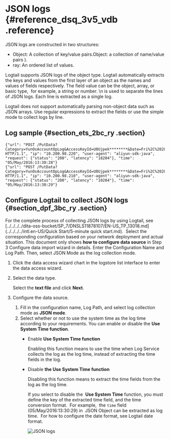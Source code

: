 # JSON logs {#reference_dsq_3v5_vdb .reference}

JSON logs are constructed in two structures:

-   Object: A collection of key/value pairs.Object: a collection of name/value pairs \).
-   ray: An ordered list of values.

Logtail supports JSON logs of the object type. Logtail automatically extracts the keys and values from the first layer of an object as the names and values of fields respectively. The field value can be the object, array, or  basic type,  for example, a string or number. \\n is used to separate the lines of JSON logs. Each line is extracted as a single log.

Logtail does not support automatically parsing non-object data such as JSON arrays. Use regular expressions to extract the fields or use the simple mode to collect logs by line.

## Log sample {#section_ets_2bc_ry .section}

```
{"url": "POST /PutData? Category=YunOsAccountOpLog&AccessKeyId=U0Ujpek********&Date=Fri%2C%2028%20Jun%202013%2006%3A53%3A30%20GMT&Topic=raw&Signature=pD12XYLmGxKQ%2Bmkd6x7hAgQ7b1c%3D HTTP/1.1", "ip": "10.200.98.220", "user-agent": "aliyun-sdk-java", "request": {"status": "200", "latency": "18204"}, "time": "05/May/2016:13:30:28"}
{"url": "POST /PutData? Category=YunOsAccountOpLog&AccessKeyId=U0Ujpek********&Date=Fri%2C%2028%20Jun%202013%2006%3A53%3A30%20GMT&Topic=raw&Signature=pD12XYLmGxKQ%2Bmkd6x7hAgQ7b1c%3D HTTP/1.1", "ip": "10.200.98.210", "user-agent": "aliyun-sdk-java", "request": {"status": "200", "latency": "10204"}, "time": "05/May/2016:13:30:29"}
```

## Configure Logtail to collect JSON logs {#section_dpf_3bc_ry .section}

For the complete process of collecting JSON logs by using Logtail, see [../../../../dita-oss-bucket/SP\_7/DNSLS11878107/EN-US\_TP\_13018.md](../../../../intl.en-US/Quick Start/5-minute quick start.md).  Select the corresponding configuration based on your network deployment and actual situation. This document only shows **how to configure data source** in Step 3 Configure data import wizard in details. Enter the Configuration Name and Log Path. Then, select JSON Mode as the log collection mode.

1.  Click the data access wizard chart in the logstore list interface to enter the data access wizard.
2.  Select the data type.

    Select the **text file** and click **Next**.

3.  Configure the data source.
    1.  Fill in the configuration name, Log Path, and select log collection mode as **JSON mode**.
    2.  Select whether or not to use the system time as the log time according to your requirements. You can enable or disable the **Use System Time function**.
        -   Enable **Use System Time function**

            Enabling this function means to use the time when Log Service collects the log as the log time, instead of extracting the time fields in the log.

        -   Disable **the Use System Time function**

            Disabling this function means to extract the time fields from the log as the log time.

            If you select to disable the  **Use System Time** function, you must define the key of the extracted time field, and the time conversion format.  For example,  the `time` field \(05/May/2016:13:30:29\) in  JSON Object can be extracted as log time.  For how to configure the date format, see Logtail date format.

             ![](http://static-aliyun-doc.oss-cn-hangzhou.aliyuncs.com/assets/img/13047/2638_en-US.png "JSON logs") 


